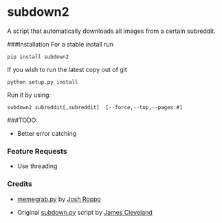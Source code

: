 subdown2
============================

A script that automatically downloads all images from a certain subreddit.

###Installation
For a stable install run
```
pip install subdown2
```
If you wish to run the latest copy out of git
```
python setup.py install
```
Run it by using:
```
subdown2 subreddit[,subreddit]  [--force,--top,--pages:#]
```



###TODO:

 - Better error catching

### Feature Requests

 - Use threading

### Credits

 - [memegrab.py](https://github.com/Ropes/MemeGrab) by [Josh Roppo](https://github.com/Ropes)

 - Original [subdown.py](https://github.com/radiosilence/subdown.py) script by [James Cleveland](https://github.com/radiosilence)

